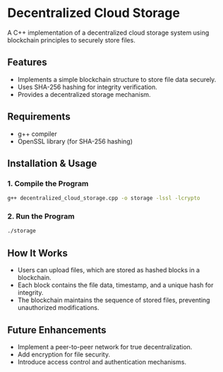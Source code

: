 # Decentralized Cloud Storage

A C++ implementation of a decentralized cloud storage system using blockchain principles to securely store files.

## Features
- Implements a simple blockchain structure to store file data securely.
- Uses SHA-256 hashing for integrity verification.
- Provides a decentralized storage mechanism.

## Requirements
- g++ compiler
- OpenSSL library (for SHA-256 hashing)

## Installation & Usage

### 1. Compile the Program
```sh
g++ decentralized_cloud_storage.cpp -o storage -lssl -lcrypto
```

### 2. Run the Program
```sh
./storage
```

## How It Works
- Users can upload files, which are stored as hashed blocks in a blockchain.
- Each block contains the file data, timestamp, and a unique hash for integrity.
- The blockchain maintains the sequence of stored files, preventing unauthorized modifications.

## Future Enhancements
- Implement a peer-to-peer network for true decentralization.
- Add encryption for file security.
- Introduce access control and authentication mechanisms.

